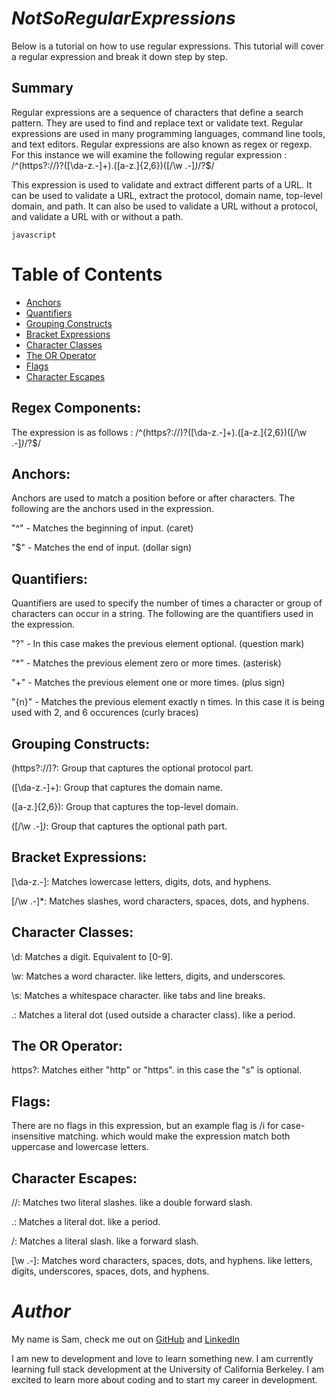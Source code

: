 #  *NotSoRegularExpressions*

Below is a tutorial on how to use regular expressions. This tutorial will cover a regular expression and break it down step by step.

## Summary

Regular expressions are a sequence of characters that define a search pattern. They are used to find and replace text or validate text. Regular expressions are used in many programming languages, command line tools, and text editors. Regular expressions are also known as regex or regexp.
For this instance we will examine the following regular expression :
/^(https?:\/\/)?([\da-z\.-]+)\.([a-z\.]{2,6})([\/\w \.-]*)*\/?$/

This expression  is used to validate and extract different parts of a URL. It can be used to validate a URL, extract the protocol, domain name, top-level domain, and path. It can also be used to validate a URL without a protocol, and validate a URL with or without a path.


```javascript```


# Table of Contents

- [Anchors](#anchors)
- [Quantifiers](#quantifiers)
- [Grouping Constructs](#grouping-constructs)
- [Bracket Expressions](#bracket-expressions)
- [Character Classes](#character-classes)
- [The OR Operator](#the-or-operator)
- [Flags](#flags)
- [Character Escapes](#character-escapes)

## **Regex Components:**

The expression is as follows :  /^(https?:\/\/)?([\da-z\.-]+)\.([a-z\.]{2,6})([\/\w \.-]*)*\/?$/

## **Anchors:**

Anchors are used to match a position before or after characters. The following are the anchors used in the expression.

"^" - Matches the beginning of input. (caret)


"$" - Matches the end of input. (dollar sign)


## **Quantifiers:**

Quantifiers are used to specify the number of times a character or group of characters can occur in a string. The following are the quantifiers used in the expression.

"?" - In this case makes the previous element optional. (question mark)


"*" - Matches the previous element zero or more times. (asterisk)


"+" - Matches the previous element one or more times. (plus sign)


"{n}" - Matches the previous element exactly n times. In this case it is being used with 2, and 6 occurences (curly braces)


## **Grouping Constructs:**

(https?:\/\/)?: Group that captures the optional protocol part. 


([\da-z\.-]+): Group that captures the domain name. 


([a-z\.]{2,6}): Group that captures the top-level domain. 


([\/\w \.-]*)*: Group that captures the optional path part.

## **Bracket Expressions:**

[\da-z\.-]: Matches lowercase letters, digits, dots, and hyphens.


[\/\w \.-]*: Matches slashes, word characters, spaces, dots, and hyphens.

## **Character Classes:**

\d: Matches a digit. Equivalent to [0-9].

\w: Matches a word character. like letters, digits, and underscores.

\s: Matches a whitespace character. like tabs and line breaks.

.: Matches a literal dot (used outside a character class). like a period.

## **The OR Operator:**

https?: Matches either "http" or "https". in this case the "s" is optional.

## **Flags:**
There are no flags in this expression, but an example flag is /i for case-insensitive matching. which would make the expression match both uppercase and lowercase letters.

## **Character Escapes:**

\/\/: Matches two literal slashes. like a double forward slash.

\.: Matches a literal dot. like a period.

\/: Matches a literal slash. like a forward slash.

[\w \.-]: Matches word characters, spaces, dots, and hyphens. like letters, digits, underscores, spaces, dots, and hyphens.
 
# *Author*

My name is Sam, check me out on [GitHub](https://github.com/figuri) and [LinkedIn](https://www.linkedin.com/in/samuel-thomas-b82614183/)

I am new to development and love to learn something new. I am currently learning full stack development at the University of California Berkeley. I am excited to learn more about coding and to start my career in development.
